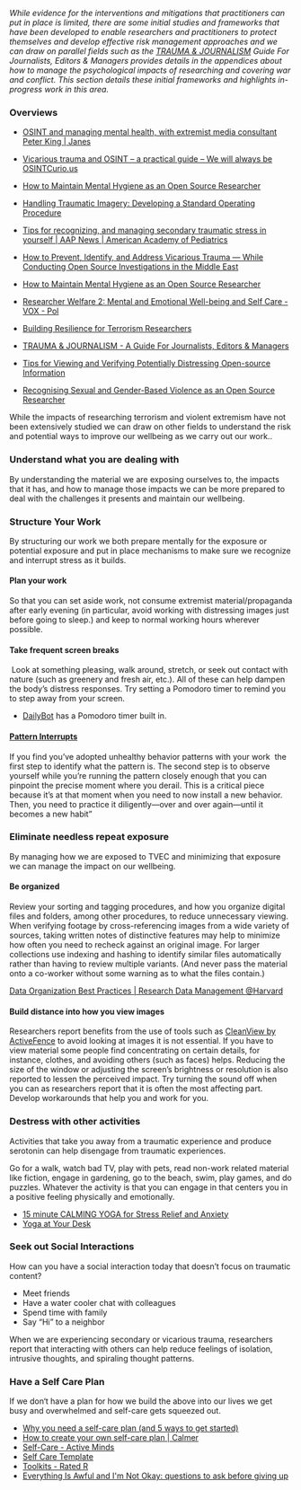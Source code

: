 _While evidence for the interventions and mitigations that practitioners can put in place is limited, there are some initial studies and frameworks that have been developed to enable researchers and practitioners to protect themselves and develop effective risk management approaches and we can draw on parallel fields such as the_ [_TRAUMA & JOURNALISM_](https://dartcenter.org/sites/default/files/DCE_JournoTraumaHandbook.pdf) _Guide For Journalists, Editors & Managers provides details in the appendices about how to manage the psychological impacts of researching and covering war and conflict. This section details these initial frameworks and highlights in-progress work in this area._ 


### Overviews

- [OSINT and managing mental health, with extremist media consultant Peter King | Janes](https://podcast.janes.com/public/68/The-World-of-Intelligence-50487d09/e53d9bd8)

- [Vicarious trauma and OSINT – a practical guide – We will always be OSINTCurio.us](https://www.osintcurio.us/2020/06/08/vicarious-trauma-and-osint-a-practical-guide/)  

- [How to Maintain Mental Hygiene as an Open Source Researcher](https://www.bellingcat.com/resources/2022/11/23/how-to-maintain-mental-hygiene-as-an-open-source-researcher/)

- [Handling Traumatic Imagery: Developing a Standard Operating Procedure](https://dartcenter.org/resources/handling-traumatic-imagery-developing-standard-operating-procedure)

- [Tips for recognizing, and managing secondary traumatic stress in yourself | AAP News | American Academy of Pediatrics](https://publications.aap.org/aapnews/news/14395)

- [How to Prevent, Identify, and Address Vicarious Trauma — While Conducting Open Source Investigations in the Middle East](https://www.bellingcat.com/resources/how-tos/2018/10/18/prevent-identify-address-vicarious-trauma-conducting-open-source-investigations-middle-east/)

- [How to Maintain Mental Hygiene as an Open Source Researcher](https://www.bellingcat.com/resources/2022/11/23/how-to-maintain-mental-hygiene-as-an-open-source-researcher/)

- [Researcher Welfare 2: Mental and Emotional Well-being and Self Care - VOX - Pol](https://voxpol.eu/researcher-welfare-2-wellbeing/)

- [Building Resilience for Terrorism Researchers](https://www.voxpol.eu/building-resilience-for-terrorism-researchers/)

- [TRAUMA & JOURNALISM - A Guide For Journalists, Editors & Managers](https://dartcenter.org/sites/default/files/DCE_JournoTraumaHandbook.pdf)

- [Tips for Viewing and Verifying Potentially Distressing Open-source Information](https://citizenevidence.org/2019/12/10/tips-for-viewing-and-verifying-potentially-distressing-open-source-information/)

- [Recognising Sexual and Gender-Based Violence as an Open Source Researcher](https://www.bellingcat.com/resources/2023/03/03/sexual-and-gender-based-violence-open-source-researche-osint-digital/)

While the impacts of researching terrorism and violent extremism have not been extensively studied we can draw on other fields to understand the risk and potential ways to improve our wellbeing as we carry out our work..

### Understand what you are dealing with

By understanding the material we are exposing ourselves to, the impacts that it has, and how to manage those impacts we can be more prepared to deal with the challenges it presents and maintain our wellbeing.

### Structure Your Work

By structuring our work we both prepare mentally for the exposure or potential exposure and put in place mechanisms to make sure we recognize and interrupt stress as it builds.

#### Plan your work

So that you can set aside work, not consume extremist material/propaganda after early evening (in particular, avoid working with distressing images just before going to sleep.) and keep to normal working hours wherever possible.

#### Take frequent screen breaks

 Look at something pleasing, walk around, stretch, or seek out contact with nature (such as greenery and fresh air, etc.). All of these can help dampen the body’s distress responses. Try setting a Pomodoro timer to remind you to step away from your screen.

- [DailyBot](https://www.dailybot.com/) has a Pomodoro timer built in.

#### [Pattern Interrupts](https://chopra.com/articles/deconditioning-how-to-create-pattern-interrupts-and-learn-new-behaviors)

If you find you’ve adopted unhealthy behavior patterns with your work  ​​the first step to identify what the pattern is. The second step is to observe yourself while you’re running the pattern closely enough that you can pinpoint the precise moment where you derail. This is a critical piece because it’s at that moment when you need to now install a new behavior. Then, you need to practice it diligently—over and over again—until it becomes a new habit”

### Eliminate needless repeat exposure

By managing how we are exposed to TVEC and minimizing that exposure we can manage the impact on our wellbeing.

#### Be organized

Review your sorting and tagging procedures, and how you organize digital files and folders, among other procedures, to reduce unnecessary viewing. When verifying footage by cross-referencing images from a wide variety of sources, taking written notes of distinctive features may help to minimize how often you need to recheck against an original image. For larger collections use indexing and hashing to identify similar files automatically rather than having to review multiple variants. (And never pass the material onto a co-worker without some warning as to what the files contain.)

[Data Organization Best Practices | Research Data Management @Harvard](https://researchdatamanagement.harvard.edu/best-practices-organizing-documenting-research-data)

#### Build distance into how you view images

Researchers report benefits from the use of tools such as [CleanView by ActiveFence](https://chrome.google.com/webstore/detail/cleanview-by-activefence/jhicfboifemagnlehpcificopmkehdcp?hl=en) to avoid looking at images it is not essential. If you have to view material some people find concentrating on certain details, for instance, clothes, and avoiding others (such as faces) helps. Reducing the size of the window or adjusting the screen’s brightness or resolution is also reported to lessen the perceived impact. Try turning the sound off when you can as researchers report that it is often the most affecting part.  Develop workarounds that help you and work for you.

### Destress with other activities

Activities that take you away from a traumatic experience and produce serotonin can help disengage from traumatic experiences. 

Go for a walk, watch bad TV, play with pets, read non-work related material like fiction, engage in gardening, go to the beach, swim, play games, and do puzzles. Whatever the activity is that you can engage in that centers you in a positive feeling physically and emotionally.

- [15 minute CALMING YOGA for Stress Relief and Anxiety](https://www.youtube.com/watch?v=Nw2oBIrQGLo)  
- [Yoga at Your Desk](https://www.youtube.com/watch?v=tAUf7aajBWE)  

### Seek out Social Interactions

How can you have a social interaction today that doesn’t focus on traumatic content?

- Meet friends
- Have a water cooler chat with colleagues
- Spend time with family
- Say “Hi” to a neighbor

When we are experiencing secondary or vicarious trauma, researchers report that interacting with others can help reduce feelings of isolation, intrusive thoughts, and spiraling thought patterns.

### Have a Self Care Plan

If we don‘t have a plan for how we build the above into our lives we get busy and overwhelmed and self-care gets squeezed out. 

- [Why you need a self-care plan (and 5 ways to get started)](https://www.betterup.com/blog/self-care-plan)  
- [How to create your own self-care plan | Calmer](https://www.thisiscalmer.com/blog/how-to-create-self-care-plan-guide)
- [Self-Care - Active Minds](https://www.activeminds.org/about-mental-health/self-care/) 
- [Self Care Template](https://d3pg1c2bhy6429.cloudfront.net/109603/85MWT6h-z3Ep9M0bfXmjE1JushSoKUpJUzH4Akwd/story_content/external_files/Self-Care%20Template_R.PDF)
- [Toolkits - Rated R](https://sites.google.com/view/ratedr/toolkits?authuser=0)
- [Everything Is Awful and I'm Not Okay: questions to ask before giving up](http://www.aimeemaxwell.net/wp-content/uploads/2017/11/everything-is-awful-and-im-not-ok.pdf)

